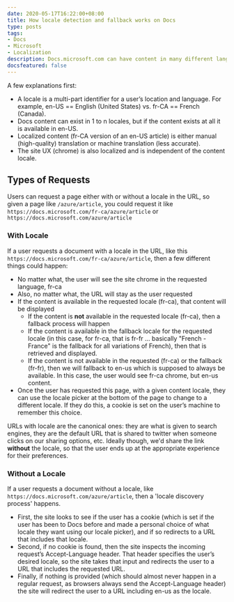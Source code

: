 ```yaml
---
date: 2020-05-17T16:22:00+08:00
title: How locale detection and fallback works on Docs
type: posts
tags:
- Docs
- Microsoft
- Localization
description: Docs.microsoft.com can have content in many different languages, requests without a locale in the path go through a discovery process to end up at the right page for the user
docsfeatured: false
---
```

A few explanations first:

- A locale is a multi-part identifier for a user’s location and language. For example, en-US == English (United States) vs. fr-CA == French (Canada).
- Docs content can exist in 1 to n locales, but if the content exists at all it is available in en-US.
- Localized content (fr-CA version of an en-US article) is either manual (high-quality) translation or machine translation (less accurate).
- The site UX (chrome) is also localized and is independent of the content locale.

## Types of Requests

Users can request a page either with or without a locale in the URL, so given a page like `/azure/article`, you could request it like `https://docs.microsoft.com/fr-ca/azure/article` or `https://docs.microsoft.com/azure/article`

### With Locale

If a user requests a document with a locale in the URL, like this `https://docs.microsoft.com/fr-ca/azure/article`, then a few different things could happen:

- No matter what, the user will see the site chrome in the requested language, fr-ca
- Also, no matter what, the URL will stay as the user requested
- If the content is available in the requested locale (fr-ca), that content will be displayed
  - If the content is **not** available in the requested locale (fr-ca), then a fallback process will happen
  - If the content is available in the fallback locale for the requested locale (in this case, for fr-ca, that is fr-fr … basically "French - France" is the fallback for all variations of French), then that is retrieved and displayed.
  - If the content is not available in the requested (fr-ca) or the fallback (fr-fr), then we will fallback to en-us which is supposed to always be available. In this case, the user would see fr-ca chrome, but en-us content.
- Once the user has requested this page, with a given content locale, they can use the locale picker at the bottom of the page to change to a different locale. If they do this, a cookie is set on the user’s machine to remember this choice.

URLs with locale are the canonical ones: they are what is given to search engines, they are the default URL that is shared to twitter when someone clicks on our sharing options, etc. Ideally though, we'd share the link **without** the locale, so that the user ends up at the appropriate experience for their preferences.

### Without a Locale

If a user requests a document without a locale, like `https://docs.microsoft.com/azure/article`, then a 'locale discovery process' happens.

- First, the site looks to see if the user has a cookie (which is set if the user has been to Docs before and made a personal choice of what locale they want using our locale picker), and if so redirects to a URL that includes that locale.
- Second, if no cookie is found, then the site inspects the incoming request’s Accept-Language header. That header specifies the user’s desired locale, so the site takes that input and redirects the user to a URL that includes the requested URL.
- Finally, if nothing is provided (which should almost never happen in a regular request, as browsers always send the Accept-Language header) the site will redirect the user to a URL including en-us as the locale.
